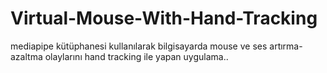 # Virtual-Mouse-With-Hand-Tracking
mediapipe kütüphanesi kullanılarak bilgisayarda mouse ve ses artırma-azaltma olaylarını hand tracking  ile yapan uygulama.. 
